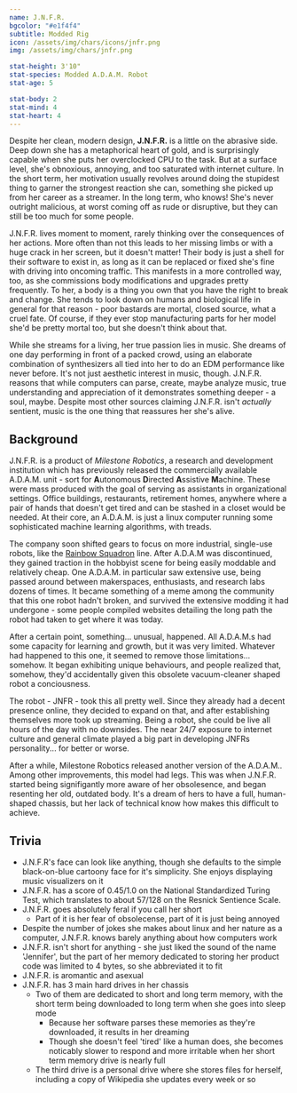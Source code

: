 ```yaml
---
name: J.N.F.R.
bgcolor: "#e1f4f4"
subtitle: Modded Rig
icon: /assets/img/chars/icons/jnfr.png
img: /assets/img/chars/jnfr.png

stat-height: 3'10"
stat-species: Modded A.D.A.M. Robot
stat-age: 5

stat-body: 2
stat-mind: 4
stat-heart: 4
---
```

Despite her clean, modern design, **J.N.F.R.** is a little on the abrasive side. Deep down she has a metaphorical heart of gold, and is surprisingly capable when she puts her overclocked CPU to the task. But at a surface level, she's obnoxious, annoying, and too saturated with internet culture. In the short term, her motivation usually revolves around doing the stupidest thing to garner the strongest reaction she can, something she picked up from her career as a streamer. In the long term, who knows! She's never outright malicious, at worst coming off as rude or disruptive, but they can still be too much for some people.

J.N.F.R. lives moment to moment, rarely thinking over the consequences of her actions. More often than not this leads to her missing limbs or with a huge crack in her screen, but it doesn't matter! Their body is just a shell for their software to exist in, as long as it can be replaced or fixed she's fine with driving into oncoming traffic. This manifests in a more controlled way, too, as she commissions body modifications and upgrades pretty frequently. To her, a body is a thing you own that you have the right to break and change. She tends to look down on humans and biological life in general for that reason - poor bastards are mortal, closed source, what a cruel fate. Of course, if they ever stop manufacturing parts for her model she'd be pretty mortal too, but she doesn't think about that.

While she streams for a living, her true passion lies in music. She dreams of one day performing in front of a packed crowd, using an elaborate combination of synthesizers all tied into her to do an EDM performance like never before. It's not just aesthetic interest in music, though. J.N.F.R. reasons that while computers can parse, create, maybe analyze music, true understanding and appreciation of it demonstrates something deeper - a soul, maybe. Despite most other sources claiming J.N.F.R. isn't *actually* sentient, music is the one thing that reassures her she's alive.

## Background
J.N.F.R. is a product of *Milestone Robotics*, a research and development institution which has previously released the commercially available A.D.A.M. unit - sort for **A**utonomous **D**irected **A**ssistive **M**achine. These were mass produced with the goal of serving as assistants in organizational settings. Office buildings, restaurants, retirement homes, anywhere where a pair of hands that doesn't get tired and can be stashed in a closet would be needed. At their core, an A.D.A.M. is just a linux computer running some sophisticated machine learning algorithms, with treads.

The company soon shifted gears to focus on more industrial, single-use robots, like the [Rainbow Squadron](/characters/orange.html) line. After A.D.A.M was discontinued, they gained traction in the hobbyist scene for being easily moddable and relatively cheap. One A.D.A.M. in particular saw extensive use, being passed around between makerspaces, enthusiasts, and research labs dozens of times. It became something of a meme among the community that this one robot hadn't broken, and survived the extensive modding it had undergone - some people compiled websites detailing the long path the robot had taken to get where it was today.

After a certain point, something... unusual, happened. All A.D.A.M.s had some capacity for learning and growth, but it was very limited. Whatever had happened to this one, it seemed to remove those limitations... somehow. It began exhibiting unique behaviours, and people realized that, somehow, they'd accidentally given this obsolete vacuum-cleaner shaped robot a conciousness.

The robot - JNFR - took this all pretty well. Since they already had a decent presence online, they decided to expand on that, and after establishing themselves more took up streaming. Being a robot, she could be live all hours of the day with no downsides. The near 24/7 exposure to internet culture and general climate played a big part in developing JNFRs personality... for better or worse.

After a while, Milestone Robotics released another version of the A.D.A.M.. Among other improvements, this model had legs. This was when J.N.F.R. started being signifigantly more aware of her obsolesence, and began resenting her old, outdated body. It's a dream of hers to have a full, human-shaped chassis, but her lack of technical know how makes this difficult to achieve.

## Trivia
 - J.N.F.R's face can look like anything, though she defaults to the simple black-on-blue cartoony face for it's simplicity. She enjoys displaying music visualizers on it
 - J.N.F.R. has a score of 0.45/1.0 on the National Standardized Turing Test, which translates to about 57/128 on the Resnick Sentience Scale.
 - J.N.F.R. goes absolutely feral if you call her short
	- Part of it is her fear of obsolecense, part of it is just being annoyed
 - Despite the number of jokes she makes about linux and her nature as a computer, J.N.F.R. knows barely anything about how computers work
 - J.N.F.R. isn't short for anything - she just liked the sound of the name 'Jennifer', but the part of her memory dedicated to storing her product code was limited to 4 bytes, so she abbreviated it to fit
 - J.N.F.R. is aromantic and asexual
 - J.N.F.R. has 3 main hard drives in her chassis
	- Two of them are dedicated to short and long term memory, with the short term being downloaded to long term when she goes into sleep mode
		- Because her software parses these memories as they're downloaded, it results in her dreaming
		- Though she doesn't feel 'tired' like a human does, she becomes noticably slower to respond and more irritable when her short term memory drive is nearly full
	- The third drive is a personal drive where she stores files for herself, including a copy of Wikipedia she updates every week or so